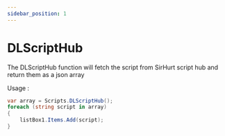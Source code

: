 ```yaml
---
sidebar_position: 1
---
```


# DLScriptHub

The DLScriptHub function will fetch the script from SirHurt script hub and return them as a json array

Usage : 

```c# "
var array = Scripts.DLScriptHub();
foreach (string script in array)
{
    listBox1.Items.Add(script);
}
```
